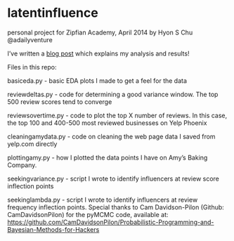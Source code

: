 # latentinfluence
personal project for Zipfian Academy, April 2014
by Hyon S Chu @adailyventure

I’ve written a [blog post](http://slantedwindows.com/finding-latent-influencers-in-yelps-social-network/) which explains my analysis and results!

Files in this repo:

basiceda.py - basic EDA plots I made to get a feel for the data

reviewdeltas.py - code for determining a good variance window. The top 500 review scores tend to converge 

reviewsovertime.py - code to plot the top X number of reviews. In this case, the top 100 and 400-500 most reviewed businesses on Yelp Phoenix

cleaningamydata.py - code on cleaning the web page data I saved from yelp.com directly

plottingamy.py - how I plotted the data points I have on Amy’s Baking Company.

seekingvariance.py - script I wrote to identify influencers at review score inflection points

seekinglambda.py - script I wrote to identify influencers at review frequency inflection points. Special thanks to Cam Davidson-Pilon (Github: CamDavidsonPilon) for the pyMCMC code, available at: https://github.com/CamDavidsonPilon/Probabilistic-Programming-and-Bayesian-Methods-for-Hackers

